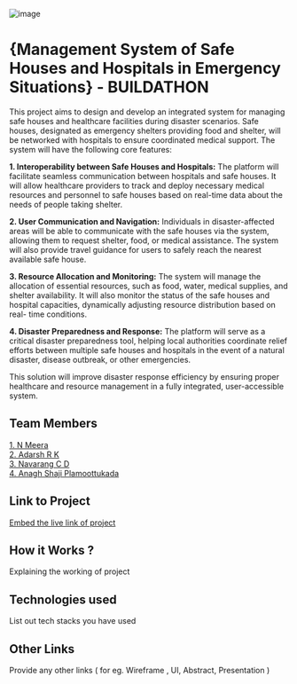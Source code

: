 ![image](IMG-20240925-WA0030.jpg)

# {Management System of Safe Houses and Hospitals in Emergency Situations} - BUILDATHON
This project aims to design and develop an integrated system for managing safe houses and healthcare facilities during disaster scenarios. Safe houses, designated as emergency shelters providing food and shelter, will be networked with hospitals to ensure coordinated medical support. The system will have the following core features:

  **1. Interoperability between Safe Houses and Hospitals:**
    The platform will facilitate seamless communication between hospitals and safe houses. It will allow healthcare providers to track and
    deploy necessary medical resources and personnel to safe houses based on real-time data about the needs of people taking shelter.
  
  **2. User Communication and Navigation:**
    Individuals in disaster-affected areas will be able to communicate with the safe houses via the system, allowing them to request          shelter, food, or medical assistance. The system will also provide travel guidance for users to safely reach the nearest available        safe house.
  
  **3. Resource Allocation and Monitoring:**
    The system will manage the allocation of essential resources, such as food, water, medical supplies, and shelter availability. It         will also monitor the status of the safe houses and hospital capacities, dynamically adjusting resource distribution based on real-       time conditions.
  
  **4. Disaster Preparedness and Response:**
    The platform will serve as a critical disaster preparedness tool, helping local authorities coordinate relief efforts between 
    multiple safe houses and hospitals in the event of a natural disaster, disease outbreak, or other emergencies.

This solution will improve disaster response efficiency by ensuring proper healthcare and resource management in a fully integrated, user-accessible system.

## Team Members
[1. N Meera](https://github.com/Meera-N)   
[2. Adarsh R K](https://github.com/AdarshRK31)   
[3. Navarang C D](https://github.com/Navarang03)   
[4. Anagh Shaji Plamoottukada](https://github.com/shajianagh)   

## Link to Project
[Embed the live link of project](live_link)

## How it Works ?
Explaining the working of project  

## Technologies used
List out tech stacks you have used

## Other Links
Provide any other links ( for eg. Wireframe , UI, Abstract, Presentation )
